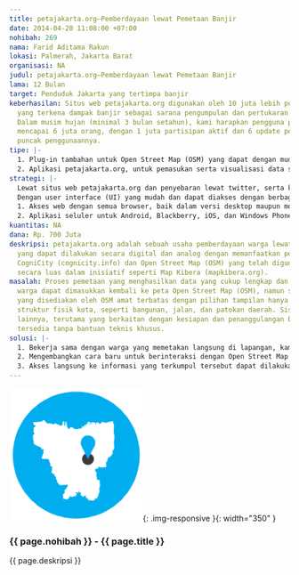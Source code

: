 ```yaml
---
title: petajakarta.org—Pemberdayaan lewat Pemetaan Banjir
date: 2014-04-20 11:08:00 +07:00
nohibah: 269
nama: Farid Aditama Rakun
lokasi: Palmerah, Jakarta Barat
organisasi: NA
judul: petajakarta.org—Pemberdayaan lewat Pemetaan Banjir
lama: 12 Bulan
target: Penduduk Jakarta yang tertimpa banjir
keberhasilan: Situs web petajakarta.org digunakan oleh 10 juta lebih penduduk Jakarta
  yang terkena dampak banjir sebagai sarana pengumpulan dan pertukaran informasi real-time.
  Dalam musim hujan (minimal 3 bulan setahun), kami harapkan pengguna petajakarta.org
  mencapai 6 juta orang, dengan 1 juta partisipan aktif dan 6 update per menit pada
  puncak penggunaannya.
tipe: |-
  1. Plug-in tambahan untuk Open Street Map (OSM) yang dapat dengan mudah memperlihatkan kembali data yang sudah terkumpul lewat partisipasi aktif warga lewat visualisasi tambahan yang belum dimiliki OSM. Data ini kemudian dapat dengan mudah diterjemahkan ke bentuk lain, seperti gambar JPG atau PDF, dan dicetak.
  2. Aplikasi petajakarta.org, untuk pemasukan serta visualisasi data secara real-time khusus media seluler.
strategi: |-
  Lewat situs web petajakarta.org dan penyebaran lewat twitter, serta kerjasama dengan kelompok masyarakat yang sudah ada, baik swadaya (seperti yang sudah saya sebutkan sebelumnya) maupun resmi (seperti Badan Penanggulangan Bencana Daerah—BPBD Jakarta).
  Dengan user interface (UI) yang mudah dan dapat diakses dengan berbagai cara dalam jaringan (daring atau online):
  1. Akses web dengan semua browser, baik dalam versi desktop maupun mobile.
  2. Aplikasi seluler untuk Android, Blackberry, iOS, dan Windows Phone (disebut sesuai prioritas).
kuantitas: NA
dana: Rp. 700 Juta
deskripsi: petajakarta.org adalah sebuah usaha pemberdayaan warga lewat pemetaan mandiri
  yang dapat dilakukan secara digital dan analog dengan memanfaatkan perangkat open-source
  CogniCity (cognicity.info) dan Open Street Map (OSM) yang telah digunakan terbuka
  secara luas dalam inisiatif seperti Map Kibera (mapkibera.org).
masalah: Proses pemetaan yang menghasilkan data yang cukup lengkap dan rumit oleh
  warga dapat dimasukkan kembali ke peta Open Street Map (OSM), namun saat ini, peron
  yang disediakan oleh OSM amat terbatas dengan pilihan tampilan hanya menyangkut
  struktur fisik kota, seperti bangunan, jalan, dan patokan daerah. Sistem kawasan
  lainnya, terutama yang berkaitan dengan kesiapan dan penanggulangan bencana belum
  tersedia tanpa bantuan teknis khusus.
solusi: |-
  1. Bekerja sama dengan warga yang memetakan langsung di lapangan, kami akan mendata jenis informasi macam apa saja yang penting untuk tampil di atas peta penanggulangan bencana real-time semacam ini.
  2. Mengembangkan cara baru untuk berinteraksi dengan Open Street Map (OSM) untuk menampilkan jenis-jenis informasi penting tersebut agar dapat langsung dilihat khalayak luas.
  3. Akses langsung ke informasi yang terkumpul tersebut dapat dilakukan lewat perangkat seluler, tanpa perantara khusus ataupun ahli Geographic Information Systems (GIS) seperti sekarang.
---
```


![269](/static/img/hibahcms/269.png){: .img-responsive }{: width="350" }

### {{ page.nohibah }} - {{ page.title }}

{{ page.deskripsi }}
